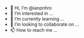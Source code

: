 - 👋 Hi, I’m @ianpnhro
- 👀 I’m interested in ...
- 🌱 I’m currently learning ...
- 💞️ I’m looking to collaborate on ...
- 📫 How to reach me ...

<!---
ianpnhro/ianpnhro is a ✨ special ✨ repository because its `README.md` (this file) appears on your GitHub profile.
You can click the Preview link to take a look at your changes.
--->

